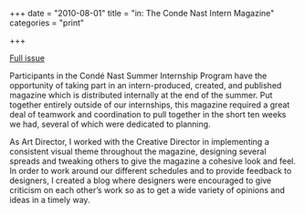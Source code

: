 +++
date = "2010-08-01"
title = "in: The Conde Nast Intern Magazine"
categories = "print"

+++

<p class="center"><a href="https://issuu.com/internmagazine/docs/thegenerationissue" class="live-link">Full issue</a></p>

Participants in the Condé Nast Summer Internship Program have the opportunity of taking part in an intern-produced, created, and published magazine which is distributed internally at the end of the summer. Put together entirely outside of our internships, this magazine required a great deal of teamwork and coordination to pull together in the short ten weeks we had, several of which were dedicated to planning.

As Art Director, I worked with the Creative Director in implementing a consistent visual theme throughout the magazine, designing several spreads and tweaking others to give the magazine a cohesive look and feel. In order to work around our different schedules and to provide feedback to designers, I created a blog where designers were encouraged to give criticism on each other’s work so as to get a wide variety of opinions and ideas in a timely way.